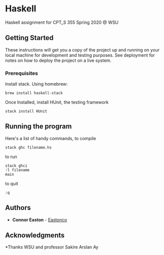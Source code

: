 # Haskell

Haskell assignment for CPT_S 355 Spring 2020 @ WSU

## Getting Started

These instructions will get you a copy of the project up and running on your local machine for development and testing purposes. See deployment for notes on how to deploy the project on a live system.

### Prerequisites

Install stack. Using homebrew:
```
brew install haskell-stack
```
Once Installed, install HUnit, the testing framework
```
stack install HUnit
```


## Running the program 
Here's a list of handy commands, to compile

```
stack ghc filename.hs
```

to run

```
stack ghci
:l filename
main
```
to quit 
```
:q
```


## Authors

* **Connor Easton**  - [Eastonco](https://github.com/Eastonco)



## Acknowledgments

*Thanks WSU and professor Sakire Arslan Ay
